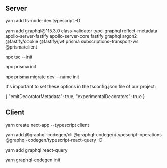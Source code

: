 ## Server
yarn add ts-node-dev typescript -D

yarn add graphql@^15.3.0 class-validator type-graphql reflect-metadata apollo-server-fastify apollo-server-core fastify graphql argon2 @fastify/cookie @fastify/jwt prisma subscriptions-transport-ws @prisma/client

npx tsc --init

npx prisma init

npx prisma migrate dev --name init

It's important to set these options in the tsconfig.json file of our project:

{
  "emitDecoratorMetadata": true,
  "experimentalDecorators": true
}

## Client
yarn create next-app --typescript client 

yarn add @graphql-codegen/cli @graphql-codegen/typescript-operations @graphql-codegen/typescript-react-query -D

yarn add graphql react-query

yarn graphql-codegen init
